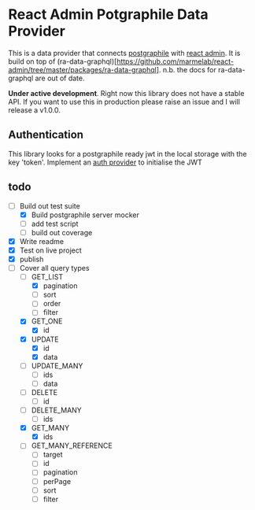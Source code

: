 # React Admin Potgraphile Data Provider

This is a data provider that connects [postgraphile](https://www.graphile.org/postgraphile/) with [react admin](https://github.com/marmelab/react-admin). It is build on top of (ra-data-graphql)[https://github.com/marmelab/react-admin/tree/master/packages/ra-data-graphql]. n.b. the docs for ra-data-graphql are out of date.

**Under active development**. Right now this library does not have a stable API. If you want to use this in production please raise an issue and I will release a v1.0.0.

## Authentication
This library looks for a postgraphile ready jwt in the local storage with the key 'token'. Implement an [auth provider](https://marmelab.com/react-admin/Authentication.html) to initialise the JWT

## todo
  - [ ] Build out test suite
    - [x] Build postgraphile server mocker
    - [ ] add test script
    - [ ] build out coverage
  - [x] Write readme
  - [x] Test on live project
  - [x] publish
  - [ ] Cover all query types
    - [ ] GET_LIST
      - [x] pagination
      - [ ] sort
      - [ ] order
      - [ ] filter
    - [x] GET_ONE
      - [x] id
    - [x] UPDATE
      - [x] id
      - [x] data
    - [ ] UPDATE_MANY
      - [ ] ids
      - [ ] data
    - [ ] DELETE
      - [ ] id
    - [ ] DELETE_MANY
      - [ ] ids
    - [x] GET_MANY
      - [x] ids
    - [ ] GET_MANY_REFERENCE
      - [ ] target
      - [ ] id
      - [ ] pagination
      - [ ] perPage
      - [ ] sort
      - [ ] filter
